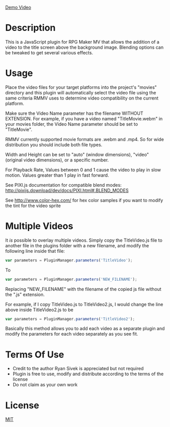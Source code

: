 [Demo Video](https://youtu.be/erakOU2w_CY)

# Description

This is a JavaScript plugin for RPG Maker MV that allows the addition
of a video to the title screen above the background image. Blending
options can be tweaked to get several various effects.

# Usage
Place the video files for your target platforms into the project's
"movies" directory and this plugin will automatically select the video 
file using the same criteria RMMV uses to determine video compatibility 
on the current platform.

Make sure the Video Name parameter has the filename WITHOUT EXTENSION. For
example, if you have a video named "TitleMovie.webm" in your movies folder,
the Video Name parameter should be set to "TitleMovie".

RMMV currently supported movie formats are .webm and .mp4. So for wide
distribution you should include both file types.

Width and Height can be set to "auto" (window dimensions), "video" 
(original video dimensions), or a specific number.

For Playback Rate, Values between 0 and 1 cause the video to play in 
slow motion. Values greater than 1 play in fast forward.

See PIXI.js documentation for compatible blend modes:
http://pixijs.download/dev/docs/PIXI.html#.BLEND_MODES

See http://www.color-hex.com/ for hex color samples if you want to
modify the tint for the video sprite

# Multiple Videos
It *is* possible to overlay multiple videos. Simply copy the TitleVideo.js
file to another file in the plugins folder with a new filename, and modify 
the following line inside that file:

```js
var parameters = PluginManager.parameters('TitleVideo');
```
To
```js
var parameters = PluginManager.parameters('NEW_FILENAME');
```
Replacing "NEW_FILENAME" with the filename of the copied js file without 
the ".js" extension.

For example, if I copy TitleVideo.js to TitleVideo2.js, I would change
the line above inside TitleVideo2.js to be
```js
var parameters = PluginManager.parameters('TitleVideo2');
```

Basically this method allows you to add each video as a separate plugin and 
modify the parameters for each video separately as you see fit.

# Terms Of Use

- Credit to the author Ryan Sivek is appreciated but not required
- Plugin is free to use, modify and distribute according to the terms of the license
- Do not claim as your own work

# License

[MIT](https://opensource.org/licenses/MIT)